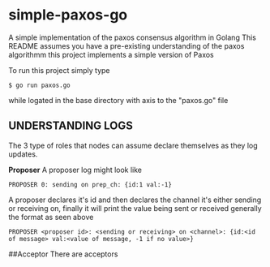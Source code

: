 # simple-paxos-go
A simple implementation of the paxos consensus algorithm in Golang
This README assumes you have a pre-existing understanding of the paxos algorithmm
this project implements a simple version of Paxos

To run this project simply type
```
$ go run paxos.go
```
while logated in the base directory with axis to the "paxos.go" file

## UNDERSTANDING LOGS
The 3 type of roles that nodes can assume declare themselves as they log updates.

**Proposer**
A proposer log might look like
```
PROPOSER 0: sending on prep_ch: {id:1 val:-1}
```
A proposer declares it's id and then declares the channel it's either sending
or receiving on, finally it will print the value being sent or received
generally the format as seen above
```
PROPOSER <proposer id>: <sending or receiving> on <channel>: {id:<id of message> val:<value of message, -1 if no value>}
```

##Acceptor
There are acceptors
